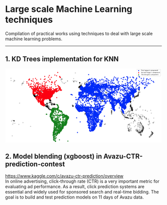 # Large scale Machine Learning techniques
Compilation of practical works using techniques to deal with large scale machine learning problems.

---

## 1. KD Trees implementation for KNN

![largest components](./images/largest_components.PNG)

## 2. Model blending (xgboost) in Avazu-CTR-prediction-contest

https://www.kaggle.com/c/avazu-ctr-prediction/overview  
In online advertising, click-through rate (CTR) is a very important metric for evaluating ad performance. As a result, click prediction systems are essential and widely used for sponsored search and real-time bidding. The goal is to build and test prediction models on 11 days of Avazu data. 
